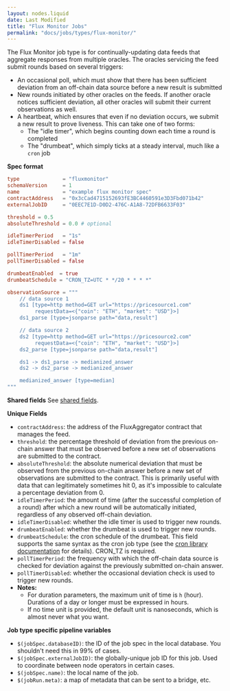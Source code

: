 ```yaml
---
layout: nodes.liquid
date: Last Modified
title: "Flux Monitor Jobs"
permalink: "docs/jobs/types/flux-monitor/"
---
```


The Flux Monitor job type is for continually-updating data feeds that aggregate responses from multiple oracles. The oracles servicing the feed submit rounds based on several triggers:

- An occasional poll, which must show that there has been sufficient deviation from an off-chain data source before a new result is submitted
- New rounds initiated by other oracles on the feeds. If another oracle notices sufficient deviation, all other oracles will submit their current observations as well.
- A heartbeat, which ensures that even if no deviation occurs, we submit a new result to prove liveness. This can take one of two forms:
    - The "idle timer", which begins counting down each time a round is completed
    - The "drumbeat", which simply ticks at a steady interval, much like a `cron` job

**Spec format**

```toml
type              = "fluxmonitor"
schemaVersion     = 1
name              = "example flux monitor spec"
contractAddress   = "0x3cCad4715152693fE3BC4460591e3D3Fbd071b42"
externalJobID     = "0EEC7E1D-D0D2-476C-A1A8-72DFB6633F03"

threshold = 0.5
absoluteThreshold = 0.0 # optional

idleTimerPeriod   = "1s"
idleTimerDisabled = false

pollTimerPeriod   = "1m"
pollTimerDisabled = false

drumbeatEnabled  = true
drumbeatSchedule = "CRON_TZ=UTC * */20 * * * *"

observationSource = """
    // data source 1
    ds1 [type=http method=GET url="https://pricesource1.com"
         requestData=<{"coin": "ETH", "market": "USD"}>]
    ds1_parse [type=jsonparse path="data,result"]

    // data source 2
    ds2 [type=http method=GET url="https://pricesource2.com"
         requestData=<{"coin": "ETH", "market": "USD"}>]
    ds2_parse [type=jsonparse path="data,result"]

    ds1 -> ds1_parse -> medianized_answer
    ds2 -> ds2_parse -> medianized_answer

    medianized_answer [type=median]
"""
```

**Shared fields**
See [shared fields](/docs/jobs/#shared-fields).

**Unique Fields**

- `contractAddress`: the address of the FluxAggregator contract that manages the feed.
- `threshold`: the percentage threshold of deviation from the previous on-chain answer that must be observed before a new set of observations are submitted to the contract.
- `absoluteThreshold`: the absolute numerical deviation that must be observed from the previous on-chain answer before a new set of observations are submitted to the contract. This is primarily useful with data that can legitimately sometimes hit 0, as it's impossible to calculate a percentage deviation from 0.
- `idleTimerPeriod`: the amount of time (after the successful completion of a round) after which a new round will be automatically initiated, regardless of any observed off-chain deviation.
- `idleTimerDisabled`: whether the idle timer is used to trigger new rounds.
- `drumbeatEnabled`: whether the drumbeat is used to trigger new rounds.
- `drumbeatSchedule`: the cron schedule of the drumbeat. This field supports the same syntax as the cron job type (see the [cron library documentation](https://pkg.go.dev/github.com/robfig/cron?utm_source=godoc) for details). CRON_TZ is required.
- `pollTimerPeriod`: the frequency with which the off-chain data source is checked for deviation against the previously submitted on-chain answer.
- `pollTimerDisabled`: whether the occasional deviation check is used to trigger new rounds.
- **Notes:**
    - For duration parameters, the maximum unit of time is `h` (hour). Durations of a day or longer must be expressed in hours.
    - If no time unit is provided, the default unit is nanoseconds, which is almost never what you want.

**Job type specific pipeline variables**

- `$(jobSpec.databaseID)`: the ID of the job spec in the local database. You shouldn't need this in 99% of cases.
- `$(jobSpec.externalJobID)`: the globally-unique job ID for this job. Used to coordinate between node operators in certain cases.
- `$(jobSpec.name)`: the local name of the job.
- `$(jobRun.meta)`: a map of metadata that can be sent to a bridge, etc.

